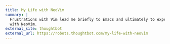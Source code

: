 ```yaml
---
title: My Life with NeoVim
summary: |
  Frustrations with Vim lead me briefly to Emacs and ultimately to experiment
  with NeoVim.
external_site: thoughtbot
external_url: https://robots.thoughtbot.com/my-life-with-neovim
---
```

